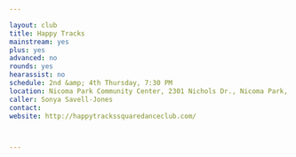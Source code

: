 ```yaml
---

layout: club
title: Happy Tracks
mainstream: yes
plus: yes
advanced: no
rounds: yes
hearassist: no
schedule: 2nd &amp; 4th Thursday, 7:30 PM
location: Nicoma Park Community Center, 2301 Nichols Dr., Nicoma Park, OK
caller: Sonya Savell-Jones
contact: 
website: http://happytrackssquaredanceclub.com/



---
```


